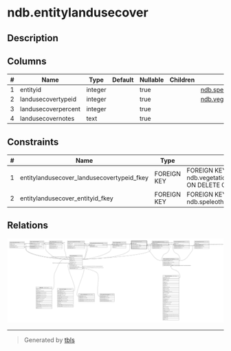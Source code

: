 # ndb.entitylandusecover

## Description

## Columns

| # | Name                | Type    | Default | Nullable | Children | Parents                                                 | Comment |
| - | ------------------- | ------- | ------- | -------- | -------- | ------------------------------------------------------- | ------- |
| 1 | entityid            | integer |         | true     |          | [ndb.speleothems](ndb.speleothems.md)                   |         |
| 2 | landusecovertypeid  | integer |         | true     |          | [ndb.vegetationcovertypes](ndb.vegetationcovertypes.md) |         |
| 3 | landusecoverpercent | integer |         | true     |          |                                                         |         |
| 4 | landusecovernotes   | text    |         | true     |          |                                                         |         |

## Constraints

| # | Name                                       | Type        | Definition                                                                                                    |
| - | ------------------------------------------ | ----------- | ------------------------------------------------------------------------------------------------------------- |
| 1 | entitylandusecover_landusecovertypeid_fkey | FOREIGN KEY | FOREIGN KEY (landusecovertypeid) REFERENCES ndb.vegetationcovertypes(vegetationcovertypeid) ON DELETE CASCADE |
| 2 | entitylandusecover_entityid_fkey           | FOREIGN KEY | FOREIGN KEY (entityid) REFERENCES ndb.speleothems(entityid) ON DELETE CASCADE                                 |

## Relations

![er](ndb.entitylandusecover.svg)

---

> Generated by [tbls](https://github.com/k1LoW/tbls)